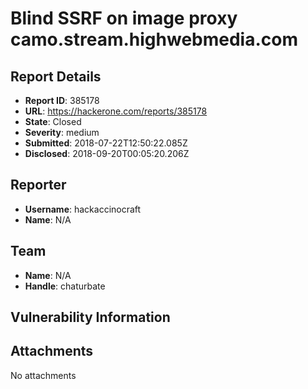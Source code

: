 # Blind SSRF on image proxy camo.stream.highwebmedia.com

## Report Details
- **Report ID**: 385178
- **URL**: https://hackerone.com/reports/385178
- **State**: Closed
- **Severity**: medium
- **Submitted**: 2018-07-22T12:50:22.085Z
- **Disclosed**: 2018-09-20T00:05:20.206Z

## Reporter
- **Username**: hackaccinocraft
- **Name**: N/A

## Team
- **Name**: N/A
- **Handle**: chaturbate

## Vulnerability Information


## Attachments
No attachments
